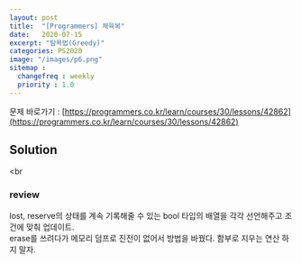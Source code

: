 ```yaml
---
layout: post
title:  "[Programmers] 체육복"
date:   2020-07-15
excerpt: "탐욕법(Greedy)"
categories: PS2020
image: "/images/p6.png"
sitemap :
  changefreq : weekly
  priority : 1.0
---
```

문제 바로가기 : [https://programmers.co.kr/learn/courses/30/lessons/42862](https://programmers.co.kr/learn/courses/30/lessons/42862)<br>

## Solution
<script src="https://gist.github.com/yooniversal/ea2a2935cb547c9ff8fe9ffd898e092f.js"></script>

<br

### review
lost, reserve의 상태를 계속 기록해줄 수 있는 bool 타입의 배열을 각각 선언해주고 조건에 맞춰 업데이트.<br>
erase를 쓰려다가 메모리 덤프로 진전이 없어서 방법을 바꿨다. 함부로 지우는 연산 하지 말자.<br>

<script src="https://utteranc.es/client.js"
        repo="yooniversal/blog-comments"
        issue-term="pathname"
        theme="github-light"
        crossorigin="anonymous"
        async>
</script>
